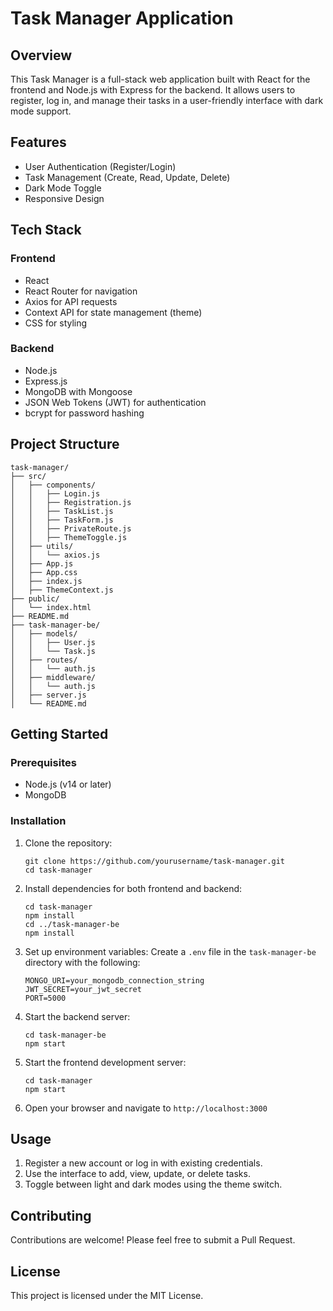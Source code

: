 # Task Manager Application

## Overview

This Task Manager is a full-stack web application built with React for the frontend and Node.js with Express for the backend. It allows users to register, log in, and manage their tasks in a user-friendly interface with dark mode support.

## Features

- User Authentication (Register/Login)
- Task Management (Create, Read, Update, Delete)
- Dark Mode Toggle
- Responsive Design

## Tech Stack

### Frontend
- React
- React Router for navigation
- Axios for API requests
- Context API for state management (theme)
- CSS for styling

### Backend
- Node.js
- Express.js
- MongoDB with Mongoose
- JSON Web Tokens (JWT) for authentication
- bcrypt for password hashing

## Project Structure

```
task-manager/
├── src/
│   ├── components/
│   │   ├── Login.js
│   │   ├── Registration.js
│   │   ├── TaskList.js
│   │   ├── TaskForm.js
│   │   ├── PrivateRoute.js
│   │   ├── ThemeToggle.js
│   ├── utils/
│   │   └── axios.js
│   ├── App.js
│   ├── App.css
│   ├── index.js
│   ├── ThemeContext.js
├── public/
│   └── index.html
├── README.md
├── task-manager-be/
│   ├── models/
│   │   ├── User.js
│   │   └── Task.js
│   ├── routes/
│   │   └── auth.js
│   ├── middleware/
│   │   └── auth.js
│   ├── server.js
│   └── README.md
```




## Getting Started

### Prerequisites
- Node.js (v14 or later)
- MongoDB

### Installation

1. Clone the repository:
   ```
   git clone https://github.com/yourusername/task-manager.git
   cd task-manager
   ```

2. Install dependencies for both frontend and backend:
   ```
   cd task-manager
   npm install
   cd ../task-manager-be
   npm install
   ```

3. Set up environment variables:
   Create a `.env` file in the `task-manager-be` directory with the following:
   ```
   MONGO_URI=your_mongodb_connection_string
   JWT_SECRET=your_jwt_secret
   PORT=5000
   ```

4. Start the backend server:
   ```
   cd task-manager-be
   npm start
   ```

5. Start the frontend development server:
   ```
   cd task-manager
   npm start
   ```

6. Open your browser and navigate to `http://localhost:3000`

## Usage

1. Register a new account or log in with existing credentials.
2. Use the interface to add, view, update, or delete tasks.
3. Toggle between light and dark modes using the theme switch.

## Contributing

Contributions are welcome! Please feel free to submit a Pull Request.

## License

This project is licensed under the MIT License.